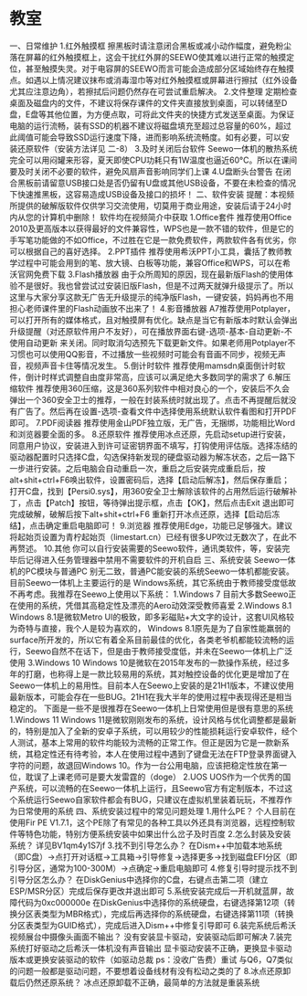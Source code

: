 # 教室

一、日常维护
1.红外触摸框
擦黑板时请注意闭合黑板或减小动作幅度，避免粉尘落在屏幕的红外触摸框上，这会干扰红外屏的SEEWO使其难以进行正常的触摸定位，甚至触摸失灵。对于电容屏的SEEWO而言可能会造成部分区域始终存在触摸点。如遇以上情况建议抹布或消毒湿巾等对红外触摸框或屏幕进行擦拭（红外设备尤其应注意边角），若擦拭后问题仍然存在可尝试重启解决。
2.文件整理
定期检查桌面及磁盘内的文件，不建议将保存课件的文件夹直接放到桌面，可以转储至D盘，E盘等其他位置，为方便点取，可将此文件夹的快捷方式发送至桌面。为保证电脑的运行流畅，装有SSD的机器不建议将磁盘填充至超过总容量的60%，超过此阈值可能会导致SSD运行速度下降，进而影响系统流畅度。如有必要，可以安装还原软件（安装方法详见 二-8）
3.及时关闭后台软件
Seewo一体机的散热系统完全可以用闷罐来形容，夏天即使CPU功耗只有1W温度也逼近60°C。所以在课间要及时关闭不必要的软件，避免风扇声音影响同学们上课
4.U盘断头台警告
在闭合黑板前请留意USB接口处是否仍留有U盘或其他USB设备，不要在未检查的情况下快速推黑板，这容易造成USB设备及接口的损坏！
二、软件安装
提醒：本视频所提供的破解版软件仅供学习交流使用，切莫用于商业用途，安装后请于24小时内从您的计算机中删除！
软件均在视频简介中获取
1.Office套件
推荐使用Office 2010及更高版本以获得最好的文件兼容性，WPS也是一款不错的软件，但是它的手写笔功能做的不如Office，不过胜在它是一款免费软件，两款软件各有优劣，你可以根据自己的喜好选择。
2.PPT插件
推荐使用希沃PPT小工具，囊括了教师教学过程中可能会用到的笔、放大镜、白板等功能，兼容Office和WPS，可以在希沃官网免费下载
3.Flash播放器
由于众所周知的原因，现在最新版Flash的使用体验不是很好。我也曾尝试过安装旧版Flash，但是不过两天就弹升级提示了。所以这里与大家分享这款无广告无升级提示的纯净版Flash，一键安装，妈妈再也不用担心老师课件里的Flash动画放不出来了！
4.影音播放器
A7推荐使用Potplayer，可以打开所有的媒体格式，且对触摸屏有优化。缺点是当它有新版本时默认会弹出升级提醒（对还原软件用户不友好），可在播放界面右键-选项-基本-自动更新-不使用自动更新 来关闭。同时取消勾选预先下载更新文件。如果老师用Potplayer不习惯也可以使用QQ影音，不过播放一些视频时可能会有音画不同步，视频无声音，视频声音卡住等情况发生。
5.倒计时软件
推荐使用mamsdn桌面倒计时软件，倒计时样式调整自由度非常高，应该可以满足绝大多数同学的需求了
6.解压缩软件
推荐使用360压缩，这是360系列软件中相对良心的一个，安装后不久会弹出一个360安全卫士的推荐，一般在封装系统时就出现了。点击不再提醒后就没有广告了。然后再在设置-选项-查看文件中选择使用系统默认软件看图和打开PDF即可。
7.PDF阅读器
推荐使用金山PDF独立版，无广告，无捆绑，功能相比Word和浏览器要全面的多。
8.还原软件
推荐使用冰点还原，先启动setup进行安装，同意用户协议，安装进入到许可证密钥界面不填写，打钩使用评估版。选择冻结的驱动器配置时只选择C盘，勾选保持新发现的硬盘驱动器为解冻状态，之后一路下一步进行安装。之后电脑会自动重启一次，重启之后安装完成重启后，按alt+shit+ctrl+F6唤出软件，设置密码后，选择【启动后解冻】，然后保存重启；打开C盘，找到【Persi0.sys】，用360安全卫士解除该软件的占用然后运行破解补丁，点击【Patch】按钮，等待弹出提示框，点击【OK】，然后点击Exit 退出即可完成破解，破解后按下alt+shit+ctrl+F6 重新打开冰点还原，选择【启动后冻结】，点击确定重启电脑即可！
9.浏览器
推荐使用Edge，功能已足够强大。建议将起始页设置为青柠起始页（limestart.cn）已经有很多UP吹过无数次了，在此不再赘述。
10.其他
你可以自行安装需要的Seewo软件，通讯类软件，等，安装完毕后记得进入任务管理器中禁用不需要软件的开机自启
三、系统安装
Seewo一体机的PC模块与普通PC    别无二致，普通PC能安装的系统Seewo一体机都能安装。目前Seewo一体机上主要运行的是    Windows系统，其它系统由于教师接受度低故不再考虑。我推荐在Seewo上使用以下系统：
1.Windows 7
目前大多数Seewo正在使用的系统，凭借其高稳定性及漂亮的Aero动效深受教师喜爱
2.Windows 8.1
Windows 8.1是微软Metro UI的极致，即多彩磁贴+大文字的设计，这套UI风格较为奇特与直接，我个人是较为喜欢的， Windows 8.1原先是为了自家性能羸弱的surface所开发的，所以它有着全系目前最佳的优化，各类老爷机都能较流畅的运行，Seewo自然不在话下，但是由于教师接受度低，并未在Seewo一体机上广泛使用
3.Windows 10
Windows 10是微软在2015年发布的一款操作系统，经过多年的打磨，也称得上是一款比较易用的系统，其对触控设备的优化更是增加了在Seewo一体机上的易用性。目前本人在Seewo上安装的是21H1版本，不建议使用最新版本，可能会存在一些BUG。21H1在我大半年的使用过程中表现得还是相当稳定的。
下面是一些不是很推荐在Seewo一体机上日常使用但是很有意思的系统
1.Windows 11
Windows 11是微软刚刚发布的系统，设计风格与优化调整都是最新的，特别是加入了全新的安卓子系统，可以用较少的性能损耗运行安卓软件，经个人测试，基本上常用的软件均能较为流畅的正常工作。但正是因为它是一款新系统，其稳定性还有待考验，本人在使用过程中遇到了键盘无法在FTP登录界面键入字符的问题，故退回Windows 10。作为一台公用电脑，应该把稳定性放在第一位，耽误了上课老师可是要大发雷霆的（doge）
2.UOS
UOS作为一个优秀的国产系统，可以流畅的在Seewo一体机上运行，且Seewo官方有定制版本，不过这个系统运行Seewo自家软件都会有BUG，只建议在虚拟机里装着玩玩，不推荐作为日常使用的系统
四、系统安装过程中的常见问题处理
1.用什么PE？
个人目前在使用Fir PE V1.7.1，这个PE除了有常见的各种工具以外还具有浏览器，远程控制软件等特色功能，特别方便系统安装中如果出什么岔子及时百度
2.怎么封装及安装系统？
详见BV1qm4y1S7jf
3.找不到引导怎么办？
在Dism++中加载本地系统（即C盘）→点打开对话框→工具箱→引导修复→选择更多→找到磁盘EFI分区（即引导分区，通常为100-300M）→点确定→重启电脑即可
4.修复引导时提示找不到引导分区怎么办？
在DiskGenius中选择你的C盘，右键点击第二项（建立ESP/MSR分区）完成后保存更改并退出即可
5.系统安装完成后一开机就蓝屏，故障代码为0xc000000e
在DiskGenius中选择你的系统硬盘，右键选择第12项（转换分区表类型为MBR格式），完成后再选择你的系统硬盘，右键选择第11项（转换分区表类型为GUID格式），完成后进入Dism++中修复引导即可
6.装完系统后希沃视频展台中摄像头画面不输出？
没有安装显卡驱动，安装驱动后即可解决
7.装完系统打好驱动之后希沃一体机没有声音输出
显卡驱动安装不正确，更换显卡驱动版本或更换安装驱动的软件（如驱动总裁 ps：没收广告费）重试
与Q6，Q7类似的问题一般都是驱动问题，不要想着设备线材有没有松动之类的了
8.冰点还原卸载后仍然还原系统？
冰点还原卸载不正确，最简单的方法就是重装系统
